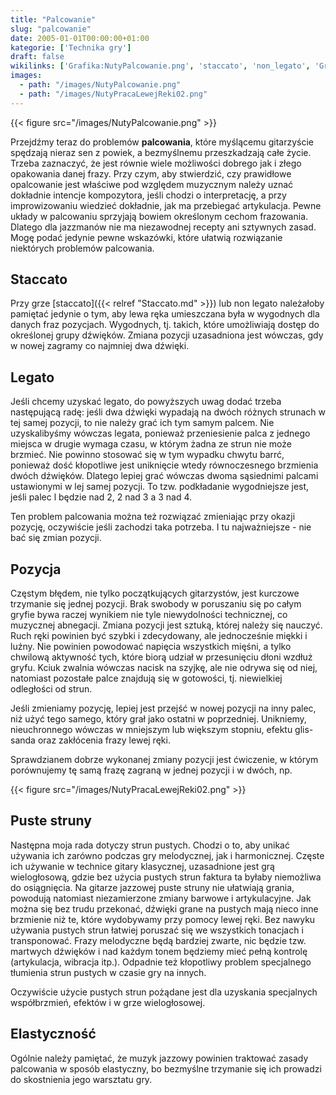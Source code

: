 ```yaml
---
title: "Palcowanie"
slug: "palcowanie"
date: 2005-01-01T00:00:00+01:00
kategorie: ['Technika gry']
draft: false
wikilinks: ['Grafika:NutyPalcowanie.png', 'staccato', 'non_legato', 'Grafika:NutyPracaLewejReki02.png']
images:
  - path: "/images/NutyPalcowanie.png"
  - path: "/images/NutyPracaLewejReki02.png"
---
```

{{< figure src="/images/NutyPalcowanie.png" >}}

Przejdźmy teraz do problemów **palcowania**, które myślącemu gitarzyście
spędzają nieraz sen z powiek, a bezmyślnemu przeszkadzają całe życie.
Trzeba zaznaczyć, że jest równie wiele możliwości dobrego jak i złego
opakowania danej frazy. Przy czym, aby stwierdzić, czy prawidłowe
opalcowanie jest właściwe pod względem muzycznym należy uznać dokładnie
intencje kompozytora, jeśli chodzi o interpretację, a przy
improwizowaniu wiedzieć dokładnie, jak ma przebiegać artykulacja. Pewne
układy w palcowaniu sprzyjają bowiem określonym cechom frazowania.
Dlatego dla jazzmanów nie ma niezawodnej recepty ani sztywnych zasad.
Mogę podać jedynie pewne wskazówki, które ułatwią rozwiązanie niektórych
problemów palcowania.

## Staccato

Przy grze [staccato]({{< relref "Staccato.md" >}}) lub non
legato<!-- link nie odnosił się do niczego --> należałoby pamiętać jedynie o tym, aby
lewa ręka umieszczana była w wygodnych dla danych fraz pozycjach.
Wygodnych, tj. takich, które umożliwiają dostęp do określonej grupy
dźwięków. Zmiana pozycji uzasadniona jest wówczas, gdy w nowej zagramy
co najmniej dwa dźwięki.

## Legato

Jeśli chcemy uzyskać legato, do powyższych uwag dodać trzeba następującą
radę: jeśli dwa dźwięki wypadają na dwóch różnych strunach w tej samej
pozycji, to nie należy grać ich tym samym palcem. Nie uzyskalibyśmy
wówczas legata, ponieważ przeniesienie palca z jednego miejsca w drugie
wymaga czasu, w którym żadna ze strun nie może brzmieć. Nie powinno
stosować się w tym wypadku chwytu barrć, ponieważ dość kłopotliwe jest
uniknięcie wtedy równoczesnego brzmienia dwóch dźwięków. Dlatego lepiej
grać wówczas dwoma sąsiednimi palcami ustawionymi w lej samej pozycji.
To tzw. podkładanie wygodniejsze jest, jeśli palec l będzie nad 2, 2 nad
3 a 3 nad 4.

Ten problem palcowania można też rozwiązać zmieniając przy okazji
pozycję, oczywiście jeśli zachodzi taka potrzeba. I tu najważniejsze -
nie bać się zmian pozycji.

## Pozycja

Częstym błędem, nie tylko początkujących gitarzystów, jest kurczowe
trzymanie się jednej pozycji. Brak swobody w poruszaniu się po całym
gryfie bywa raczej wynikiem nie tyle niewydolności technicznej, co
muzycznej abnegacji. Zmiana pozycji jest sztuką, której należy się
nauczyć. Ruch ręki powinien być szybki i zdecydowany, ale jednocześnie
miękki i luźny. Nie powinien powodować napięcia wszystkich mięśni, a
tylko chwilową aktywność tych, które biorą udział w przesunięciu dłoni
wzdłuż gryfu. Kciuk zwalnia wówczas nacisk na szyjkę, ale nie odrywa się
od niej, natomiast pozostałe palce znajdują się w gotowości, tj.
niewielkiej odległości od strun.

Jeśli zmieniamy pozycję, lepiej jest przejść w nowej pozycji na inny
palec, niż użyć tego samego, który grał jako ostatni w poprzedniej.
Unikniemy, nieuchronnego wówczas w mniejszym lub większym stopniu,
efektu glis-sanda oraz zakłócenia frazy lewej ręki.

Sprawdzianem dobrze wykonanej zmiany pozycji jest ćwiczenie, w którym
porównujemy tę samą frazę zagraną w jednej pozycji i w dwóch, np.

{{< figure src="/images/NutyPracaLewejReki02.png" >}}

## Puste struny

Następna moja rada dotyczy strun pustych. Chodzi o to, aby unikać
używania ich zarówno podczas gry melodycznej, jak i harmonicznej.
Częste ich używanie w technice gitary klasycznej, uzasadnione jest grą
wielogłosową, gdzie bez użycia pustych strun faktura ta byłaby
niemożliwa do osiągnięcia. Na gitarze jazzowej puste struny nie
ułatwiają grania, powodują natomiast niezamierzone zmiany barwowe i
artykulacyjne. Jak można się bez trudu przekonać, dźwięki grane na
pustych mają nieco inne brzmienie niż te, które wydobywamy przy pomocy
lewej ręki. Bez nawyku używania pustych strun łatwiej poruszać się we
wszystkich tonacjach i transponować. Frazy melodyczne będą bardziej
zwarte, nic będzie tzw. martwych dźwięków i nad każdym tonem będziemy
mieć pełną kontrolę (artykulacja, wibracja itp.). Odpadnie też
kłopotliwy problem specjalnego tłumienia strun pustych w czasie gry na
innych.

Oczywiście użycie pustych strun pożądane jest dla uzyskania specjalnych
współbrzmień, efektów i w grze wielogłosowej.

## Elastyczność

Ogólnie należy pamiętać, że muzyk jazzowy powinien traktować zasady
palcowania w sposób elastyczny, bo bezmyślne trzymanie się ich prowadzi
do skostnienia jego warsztatu gry.

